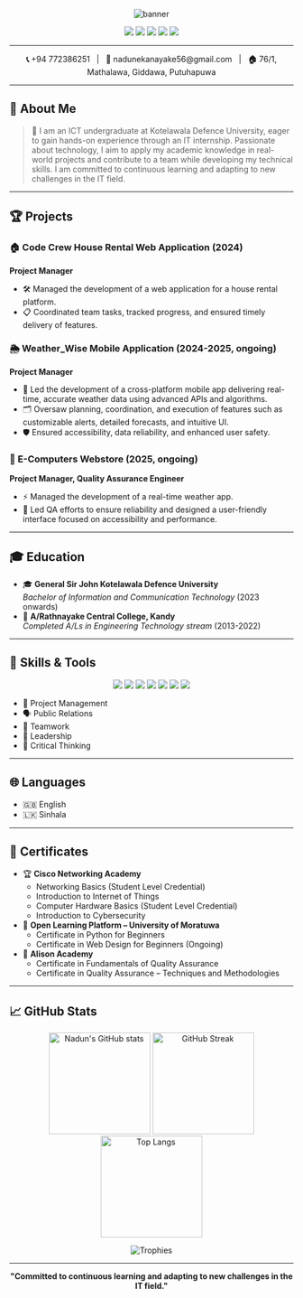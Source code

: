 <!-- Banner -->
<p align="center">
  <img src="https://capsule-render.vercel.app/api?type=waving&color=0:00c6ff,100:0072ff&height=180&section=header&text=Nadun%20Ekanayake&fontSize=40&fontAlignY=35&desc=IT%20Intern%20%7C%20Project%20Manager%20%7C%20ICT%20Undergraduate&descSize=20&descAlign=62" alt="banner"/>
</p>

<p align="center">
  <a href="https://www.linkedin.com/nadun"><img src="https://img.shields.io/badge/LinkedIn-nadun-blue?logo=linkedin"/></a>
  <a href="https://github.com/Nadun56"><img src="https://img.shields.io/badge/GitHub-Nadun56-black?logo=github"/></a>
  <img src="https://img.shields.io/badge/IT%20Intern-blueviolet"/>
  <img src="https://img.shields.io/badge/Project%20Manager-ff69b4"/>
  <img src="https://img.shields.io/badge/ICT%20Undergraduate-00c6ff"/>
</p>

---

<p align="center">
  <b>📞</b> +94 772386251 &nbsp; | &nbsp; <b>📧</b> nadunekanayake56@gmail.com &nbsp; | &nbsp; <b>🏠</b> 76/1, Mathalawa, Giddawa, Putuhapuwa
</p>

---

## 👤 About Me

> 🚀 I am an ICT undergraduate at Kotelawala Defence University, eager to gain hands-on experience through an IT internship. Passionate about technology, I aim to apply my academic knowledge in real-world projects and contribute to a team while developing my technical skills. I am committed to continuous learning and adapting to new challenges in the IT field.

---

## 🏆 Projects

### 🏠 Code Crew House Rental Web Application (2024)
**Project Manager**
- 🛠️ Managed the development of a web application for a house rental platform.
- 📋 Coordinated team tasks, tracked progress, and ensured timely delivery of features.

### 🌦️ Weather_Wise Mobile Application (2024-2025, ongoing)
**Project Manager**
- 📱 Led the development of a cross-platform mobile app delivering real-time, accurate weather data using advanced APIs and algorithms.
- 🗂️ Oversaw planning, coordination, and execution of features such as customizable alerts, detailed forecasts, and intuitive UI.
- 🛡️ Ensured accessibility, data reliability, and enhanced user safety.

### 🛒 E-Computers Webstore (2025, ongoing)
**Project Manager, Quality Assurance Engineer**
- ⚡ Managed the development of a real-time weather app.
- 🧪 Led QA efforts to ensure reliability and designed a user-friendly interface focused on accessibility and performance.

---

## 🎓 Education

- 🎓 **General Sir John Kotelawala Defence University**  
  _Bachelor of Information and Communication Technology_ (2023 onwards)
- 🏫 **A/Rathnayake Central College, Kandy**  
  _Completed A/Ls in Engineering Technology stream_ (2013-2022)

---

## 💼 Skills & Tools

<p align="center">
  <img src="https://img.shields.io/badge/Python-3776AB?style=for-the-badge&logo=python&logoColor=white"/>
  <img src="https://img.shields.io/badge/Java-007396?style=for-the-badge&logo=java&logoColor=white"/>
  <img src="https://img.shields.io/badge/JavaScript-F7DF1E?style=for-the-badge&logo=javascript&logoColor=black"/>
  <img src="https://img.shields.io/badge/Dart-0175C2?style=for-the-badge&logo=dart&logoColor=white"/>
  <img src="https://img.shields.io/badge/SQL-4479A1?style=for-the-badge&logo=postgresql&logoColor=white"/>
  <img src="https://img.shields.io/badge/HTML5-E34F26?style=for-the-badge&logo=html5&logoColor=white"/>
  <img src="https://img.shields.io/badge/CSS3-1572B6?style=for-the-badge&logo=css3&logoColor=white"/>
</p>

- 🤝 Project Management
- 🗣️ Public Relations
- 👥 Teamwork
- 🏅 Leadership
- 🧠 Critical Thinking

---

## 🌐 Languages

- 🇬🇧 English
- 🇱🇰 Sinhala

---

## 🏅 Certificates

- 🏆 **Cisco Networking Academy**
  - Networking Basics (Student Level Credential)
  - Introduction to Internet of Things
  - Computer Hardware Basics (Student Level Credential)
  - Introduction to Cybersecurity
- 🏅 **Open Learning Platform – University of Moratuwa**
  - Certificate in Python for Beginners
  - Certificate in Web Design for Beginners (Ongoing)
- 🥇 **Alison Academy**
  - Certificate in Fundamentals of Quality Assurance
  - Certificate in Quality Assurance – Techniques and Methodologies

---

## 📈 GitHub Stats

<p align="center">
  <img src="https://github-readme-stats.vercel.app/api?username=Nadun56&show_icons=true&theme=radical" alt="Nadun's GitHub stats" height="180"/>
  <img src="https://github-readme-streak-stats.herokuapp.com/?user=Nadun56&theme=radical" alt="GitHub Streak" height="180"/>
  <img src="https://github-readme-stats.vercel.app/api/top-langs/?username=Nadun56&layout=compact&theme=radical" alt="Top Langs" height="180"/>
</p>

<p align="center">
  <img src="https://github-profile-trophy.vercel.app/?username=Nadun56&theme=radical&margin-w=10&margin-h=10" alt="Trophies"/>
</p>

---

<p align="center">
  <b>"Committed to continuous learning and adapting to new challenges in the IT field."</b>
</p> 
